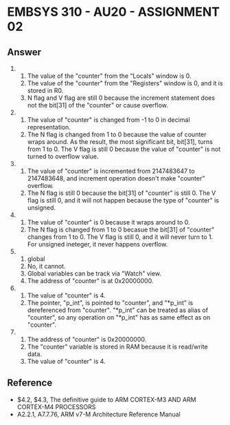 # EMBSYS 310 - AU20 - ASSIGNMENT 02

## Answer

1.
   1. The value of the "counter" from the "Locals" window is 0.
   2. The value of the "counter" from the "Registers" window is 0, and it is stored in R0.
   3. N flag and V flag are still 0 because the increment statement does not the bit\[31\] of the "counter" or cause overflow.

2.
   1. The value of "counter" is changed from -1 to 0 in decimal representation.
   2. The N flag is changed from 1 to 0 because the value of counter wraps around. As the result, the most significant bit, bit\[31\], turns from 1 to 0. The V flag is still 0 because the value of "counter" is not turned to overflow value.

3.
   1. The value of "counter" is incremented from 2147483647 to 2147483648, and increment operation doesn't make "counter" overflow.
   2. The N flag is still 0 because the bit\[31\] of "counter" is still 0. The V flag is still 0, and it will not happen because the type of "counter" is unsigned.

4.
   1. The value of "counter" is 0 because it wraps around to 0.
   2. The N flag is changed from 1 to 0 becasue the bit\[31\] of "counter" changes from 1 to 0. The V flag is still 0, and it will never turn to 1. For unsigned ineteger, it never happens overflow.

5.
   1. global
   2. No, it cannot.
   3. Global variables can be track via "Watch" view.
   4. The address of "counter" is at 0x20000000.

6.
   1. The value of "counter" is 4.
   2. The pointer, "p_int", is pointed to "counter", and "\*p_int" is dereferenced from "counter". "\*p_int" can be treated as alias of "counter", so any operation on "\*p_int" has as same effect as on "counter".

7.
   1. The address of "counter" is 0x20000000.
   2. The "counter" variable is stored in RAM because it is read/write data.
   3. The value of "counter" is 4.

## Reference
* $4.2, $4.3, The definitive guide to ARM CORTEX-M3 AND ARM CORTEX-M4 PROCESSORS
* A2.2.1, A7.7.76, ARM v7-M Architecture Reference Manual
